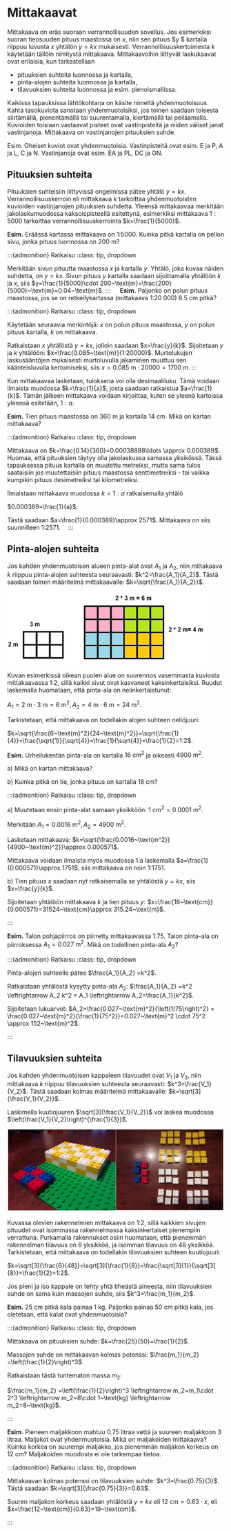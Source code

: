 # Mittakaavat

Mittakaava on eräs suoraan verrannollisuuden sovellus. Jos esimerkiksi suoran tieosuuden pituus maastossa on $x$, niin sen pituus $y $ kartalla riippuu luvusta $x$ yhtälön $y=kx$ mukaisesti. Verrannollisuuskertoimesta $k$ käytetään tällöin nimitystä mittakaava. Mittakaavoihin liittyvät laskukaavat ovat erilaisia, kun tarkastellaan

- pituuksien suhteita luonnossa ja kartalla,
- pinta-alojen suhteita luonnossa ja kartalla,
- tilavuuksien suhteita luonnossa ja esim. pienoismallissa. 

Kaikissa tapauksissa lähtökohtana on käsite nimeltä yhdenmuotoisuus. Kahta tasokuviota sanotaan yhdenmuotoisiksi, jos toinen saadaan toisesta siirtämällä, pienentämällä tai suurentamalla, kiertämällä tai peilaamalla. Kuvioiden toisiaan vastaavat pisteet ovat vastinpisteitä ja niiden väliset janat vastinjanoja. Mittakaava on vastinjanojen pituuksien suhde. 

Esim. Oheiset kuviot ovat yhdenmuotoisia. Vastinpisteitä ovat esim. E ja P, A ja L, C ja N. Vastinjanoja ovat esim. EA ja PL, DC ja ON.

## Pituuksien suhteita

Pituuksien suhteisiin liittyvissä ongelmissa pätee yhtälö $y=kx$. Verrannollisuuskerroin eli mittakaava $k$ tarkoittaa yhdenmuotoisten kuvioiden vastinjanojen pituuksien suhdetta. Yleensä mittakaavaa merkitään jakolaskumuodossa kaksoispisteellä esitettynä, esimerkiksi mittakaava $1:5000$ tarkoittaa verrannollisuuskerrointa $k=\frac{1}{5000}$.

**Esim.** Eräässä kartassa mittakaava on 1:5000. Kuinka pitkä kartalla on pellon sivu, jonka pituus luonnossa on 200 m?

:::{admonition} Ratkaisu
:class: tip, dropdown

Merkitään sivun pituutta maastossa $x$ ja kartalla $y$. Yhtälö, joka kuvaa näiden suhdetta, on $y=kx$. Sivun pituus $y$ kartalla saadaan sijoittamalla yhtälöön $k$ ja $x$, siis $y=\frac{1}{5000}\cdot 200~\text{m}=\frac{200}{5000}~\text{m}=0.04~\text{m}$.
:::
 
**Esim.** Paljonko on polun pituus maastossa, jos se on retkeilykartassa (mittakaava 1:20 000) 8.5 cm pitkä? 

:::{admonition} Ratkaisu
:class: tip, dropdown

Käytetään seuraavia merkintöjä: $x$ on polun pituus maastossa, $y$ on polun pituus kartalla, $k$ on mittakaava. 

Ratkaistaan $x$ yhtälöstä $y=kx$, jolloin saadaan $x=\frac{y}{k}$. Sijoitetaan $y$ ja $k$ yhtälöön: $x=\frac{0.085~\text{m}}{1:20000}$. Murtolukujen laskusääntöjen mukaisesti murtoluvulla jakaminen muuttuu sen käänteisluvulla kertomiseksi, siis $x=0.085~\text{m}\cdot 20 000 = 1700~\text{m}$.
:::

Kun mittakaavaa lasketaan, tuloksena voi olla desimaaliluku. Tämä voidaan ilmaista muodossa $k=\frac{1}{a}$, josta saadaan ratkaistua $a=\frac{1}{k}$. Tämän jälkeen mittakaava voidaan kirjoittaa, kuten se yleenä kartoissa yleensä esitetään, $1:a$.

**Esim.** Tien pituus maastossa on 360 m ja kartalla 14 cm. Mikä on kartan mittakaava?

:::{admonition} Ratkaisu
:class: tip, dropdown

Mittakaava on $k=\frac{0.14}{360}=0.00038888\ldots \approx 0.000389$. Huomaa, että pituuksien täytyy olla jakolaskussa samassa yksikössä. Tässä tapauksessa pituus kartalla on muutettu metreiksi, mutta sama tulos saataisiin jos muutettaisiin pituus maastossa senttimetreiksi - tai vaikka kumpikin pituus desimetreiksi tai kilometreiksi.

Ilmaistaan mittakaava muodossa $k=1:a$ ratkaisemalla yhtälö 

$0.000389=\frac{1}{a}$. 

Tästä saadaan $a=\frac{1}{0.000389}\approx 2571$. Mittakaava on siis suunnilleen 1:2571. 
:::

## Pinta-alojen suhteita

Jos kahden yhdenmuotoisen alueen pinta-alat ovat $A_1$ ja $A_2$, niin mittakaava $k$ riippuu pinta-alojen suhteesta seuraavasti: $k^2=\frac{A_1}{A_2}$. Tästä saadaan toinen määritelmä mittakaavalle: $k=\sqrt{\frac{A_1}{A_2}}$.

![Mittakaava, pinta-alat](mittakaava2d.png "Mittakaava, pinta-alat")

Kuvan esimerkissä oikean puolen alue on suurennos vasemmasta kuviosta mittakaavassa 1:2, sillä kaikki sivut ovat kasvaneet kaksinkertaisiksi. Ruudut laskemalla huomataan, että pinta-ala on nelinkertaistunut:  

$A_1=2~\text{m} \cdot 3~\text{m}=6~\text{m}^2, A_2=4~\text{m}\cdot 6~\text{m}=24~\text{m}^2$.

Tarkistetaan, että mittakaava on todellakin alojen suhteen neliöjuuri:

$k=\sqrt{\frac{6~\text{m}^2}{24~\text{m}^2}}=\sqrt{\frac{1}{4}}=\frac{\sqrt{1}}{\sqrt{4}}=\frac{1}{\sqrt{4}}=\frac{1}{2}=1:2$.


**Esim.** Urheilukentän pinta-ala on kartalla $16~\text{cm}^2$ ja oikeasti $4900~\text{m}^2$. 

a) Mikä on kartan mittakaava?

b) Kuinka pitkä on tie, jonka pituus on kartalla 18 cm?

:::{admonition} Ratkaisu
:class: tip, dropdown

a) Muutetaan ensin pinta-alat samaan yksikköön: $1~\text{cm}^2=0.0001~\text{m}^2$.

Merkitään $A_1=0.0016~\text{m}^2,A_2=4900~\text{m}^2$.

Lasketaan mittakaava: $k=\sqrt{\frac{0.0016~\text{m^2}}{4900~\text{m}^2}}\approx 0.000571$.

Mittakaava voidaan ilmaista myös muodossa 1:a laskemalla $a=\frac{1}{0.000571}\approx 1751$, siis mittakaava on noin 1:1751.

b) Tien pituus $x$ saadaan nyt ratkaisemalla se yhtälöstä $y=kx$, siis $x=\frac{y}{k}$.

Sijoitetaan yhtälöön mittakaava $k$ ja tien pituus $y$: $x=\frac{18~\text{cm}}{0.000571}=31524~\text{cm}\approx 315.24~\text{m}$.

:::

**Esim.** Talon pohjapiirros on piirretty mittakaavassa 1:75. Talon pinta-ala on piirroksessa $A_1=0.027~\text{m}^2$. Mikä on todellinen pinta-ala $A_2$?

:::{admonition} Ratkaisu
:class: tip, dropdown

Pinta-alojen suhteelle pätee $\frac{A_1}{A_2} =k^2$. 

Ratkaistaan yhtälöstä kysytty pinta-ala $A_2$: $\frac{A_1}{A_2} =k^2 \leftrightarrow A_2 k^2 = A_1 \leftrightarrow A_2=\frac{A_1}{k^2}$.

Sijoitetaan lukuarvot: $A_2=\frac{0.027~\text{m}^2}{\left(1/75\right)^2} = \frac{0.027~\text{m}^2}{\frac{1}{75^2}}=0.027~\text{m}^2 \cdot 75^2 \approx 152~\text{m}^2$.

:::

## Tilavuuksien suhteita

Jos kahden yhdenmuotoisen kappaleen tilavuudet ovat $V_1$ ja $V_2$, niin mittakaava $k$ riippuu tilavuuksien suhteesta seuraavasti: $k^3=\frac{V_1}{V_2}$. Tästä saadaan kolmas määritelmä mittakaavalle: $k=\sqrt[3]{\frac{V_1}{V_2}}$.

Laskimella kuutiojuuren $\sqrt[3]{\frac{V_1}{V_2}}$ voi laskea muodossa $\left(\frac{V_1}{V_2}\right)^{\frac{1}{3}}$.  

![Mittakaava, tilavuudet](mittakaava3d.png "Mittakaava, tilavuudet")

Kuvassa olevien rakennelmien mittakaava on 1:2, sillä kaikkien sivujen pituudet ovat isommassa rakennelmassa kaksinkertaiset pienempiin verrattuna. Purkamalla rakennukset osiin huomataan, että pienemmän rakennelman tilavuus on 6 yksikköä, ja isomman tilavuus on 48 yksikköä. Tarkistetaan, että mittakaava on todellakin tilavuuksien suhteen kuutiojuuri:

$k=\sqrt[3]{\frac{6}{48}}=\sqrt[3]{\frac{1}{8}}=\frac{\sqrt[3]{1}}{\sqrt[3]{8}}=\frac{1}{2}=1:2$.

Jos pieni ja iso kappale on tehty yhtä tiheästä aineesta, niin tilavuuksien suhde on sama kuin massojen suhde, siis $k^3=\frac{m_1}{m_2}$. 

**Esim.** 25 cm pitkä kala painaa 1 kg. Paljonko painaa 50 cm pitkä kala, jos oletetaan, että kalat ovat yhdenmuotoisia?

:::{admonition} Ratkaisu
:class: tip, dropdown

Mittakaava on pituuksien suhde: $k=\frac{25}{50}=\frac{1}{2}$.

Massojen suhde on mittakaavan kolmas potenssi: $\frac{m_1}{m_2} =\left(\frac{1}{2}\right)^3$.

Ratkaistaan tästä tuntematon massa $m_2$:

$\frac{m_1}{m_2} =\left(\frac{1}{2}\right)^3 \leftrightarrow m_2=m_1\cdot 2^3 \leftrightarrow m_2=8\cdot 1~\text{kg} \leftrightarrow m_2=8~\text{kg}$.

:::

**Esim.** Pieneen maljakkoon mahtuu 0.75 litraa vettä ja suureen maljakkoon 3 litraa. Maljakot ovat yhdenmuotoisia. Mikä on maljakoiden mittakaava? Kuinka korkea on suurempi maljakko, jos pienemmän maljakon korkeus on 12 cm? Maljakoiden muodosta ei ole tarkempaa tietoa.

:::{admonition} Ratkaisu
:class: tip, dropdown

Mittakaavan kolmas potenssi on tilavuuksien suhde: $k^3=\frac{0.75}{3}$. Tästä saadaan $k=\sqrt[3]{\frac{0.75}{3}}=0.63$.

Suuren maljakon korkeus saadaan yhtälöstä $y=kx$ eli $12~\text{cm}=0.63\cdot x$, eli $x=\frac{12~\text{cm}}{0.63}=19~\text{cm}$.

:::